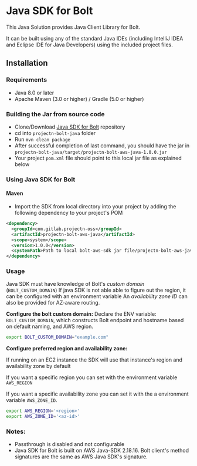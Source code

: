 # Java SDK for Bolt

This Java Solution provides Java Client Library for Bolt.

It can be built using any of the standard Java IDEs (including IntelliJ IDEA and Eclipse IDE for Java Developers)
using the included project files.

## Installation

### Requirements
- Java 8.0 or later
- Apache Maven (3.0 or higher) / Gradle (5.0 or higher)

### Building the Jar from source code
- Clone/Download [Java SDK for Bolt](https://github.com/project-n-oss/projectn-bolt-java) repository
- cd into `projectn-bolt-java` folder
- Run `mvn clean package` 
- After successful completion of last command, you should have the jar in `projectn-bolt-java/target/projectn-bolt-aws-java-1.0.0.jar`
- Your project `pom.xml` file should point to this local jar file as explained below

### Using Java SDK for Bolt

#### Maven
* Import the SDK from local directory into your project by adding the following dependency to your project's POM

```xml
<dependency>
  <groupId>com.gitlab.projectn-oss</groupId>
  <artifactId>projectn-bolt-aws-java</artifactId>
  <scope>system</scope>
  <version>1.0.0</version>
  <systemPath>Path to local bolt-aws-sdk jar file/projectn-bolt-aws-java-1.0.0.jar</systemPath>
</dependency>
```

### Usage

Java SDK must have knowledge of Bolt's *custom domain* (`BOLT_CUSTOM_DOMAIN`)
If java SDK is not able able to figure out the region, it can be configured with an environment variable
An *availability zone ID* can also be provided for AZ-aware routing.

**Configure the bolt custom domain:**
Declare the ENV variable: `BOLT_CUSTOM_DOMAIN`, which constructs Bolt endpoint and hostname based on default naming, and AWS region.
```bash
export BOLT_CUSTOM_DOMAIN="example.com"
```

**Configure preferred region and availability zone:**

If running on an EC2 instance the SDK will use that instance's region and availability zone by default

If you want a specific region you can set with the environment variable `AWS_REGION`

If you want a specific availability zone you can set it with the a environment variable `AWS_ZONE_ID`.

```bash
export AWS_REGION='<region>'
export AWS_ZONE_ID='<az-id>'
```
### Notes:
- Passthrough is disabled and not configurable
- Java SDK for Bolt is built on AWS Java-SDK 2.18.16. Bolt client's method signatures are the same as AWS Java SDK's signature. 